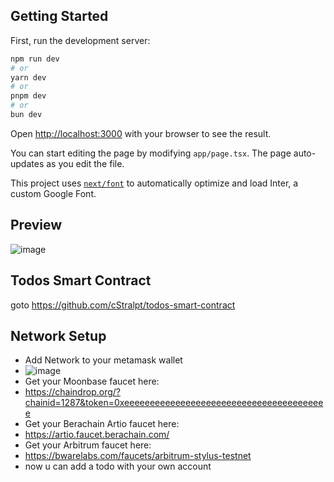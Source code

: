 ## Getting Started

First, run the development server:

```bash
npm run dev
# or
yarn dev
# or
pnpm dev
# or
bun dev
```

Open [http://localhost:3000](http://localhost:3000) with your browser to see the result.

You can start editing the page by modifying `app/page.tsx`. The page auto-updates as you edit the file.

This project uses [`next/font`](https://nextjs.org/docs/basic-features/font-optimization) to automatically optimize and load Inter, a custom Google Font.

## Preview
![image](https://github.com/cStralpt/web3-todos/assets/95400822/f8162d28-70a1-4e46-8167-226834f15cf2)

## Todos Smart Contract

goto https://github.com/cStralpt/todos-smart-contract

## Network Setup
- Add Network to your metamask wallet
- ![image](https://github.com/cStralpt/web3-todos/assets/95400822/226d761d-1f60-4bd9-a6cb-b2a9ef8c5d06)
- Get your Moonbase faucet here:
- https://chaindrop.org/?chainid=1287&token=0xeeeeeeeeeeeeeeeeeeeeeeeeeeeeeeeeeeeeeeee
- Get your Berachain Artio faucet here:
- https://artio.faucet.berachain.com/
- Get your Arbitrum faucet here:
- https://bwarelabs.com/faucets/arbitrum-stylus-testnet
- now u can add a todo with your own account

